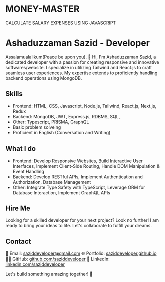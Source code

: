 # MONEY-MASTER
CALCULATE SALARY EXPENSES USING JAVASCRIPT

# Ashaduzzaman Sazid - Developer

Assalamualalikum(Peace be upon you). 👋 Hi, I'm Ashaduzzaman Sazid, a dedicated developer with a passion for creating responsive and innovative softwares/website.
I specialize in utilizing Tailwind and React.js to craft seamless user experiences.
My expertise extends to proficiently handling backend operations using MongoDB.

## Skills
- Frontend: HTML, CSS, Javascript, Node.js, Tailwind, React.js, Next.js, Redux
- Backend: MongoDB, JWT, Express.js, RDBMS, SQL, 
- Other: Typescript, PRISMA, GraphQL
- Basic problem solveing
- Proficient in English (Conversation and Writing)

## What I do
- Frontend: Develop Responsive Websites, Build Interactive User Interfaces, Implement Client-Side Routing, Handle DOM Manipulation & Event Handling
- Backend: Develop RESTful APIs, Implement Authentication and Authorization, Database Management
- Other: Integrate Type Safety with TypeScript, Leverage ORM for Database Interaction, Implement GraphQL APIs
  
## Hire Me
Looking for a skilled developer for your next project? Look no further!
I am ready to bring your ideas to life. Let's collaborate to fulfill your dreams.

## Contact
📧 Email: [saziddeveloper@gmail.com](mailto:saziddeveloper@gmail.com)
🌐 Portfolio: [saziddeveloper.github.io](https://saziddeveloper.github.io)
👩‍💻 GitHub: [github.com/saziddeveloper](https://github.com/saziddeveloper)
🤵 LinkedIn: [linkedin.com/saziddeveloper](https://www.linkedin.com/in/saziddeveloper)

Let's build something amazing together! 🚀

